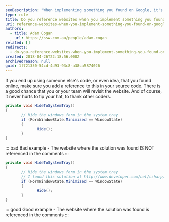 ```yaml
---
seoDescription: "When implementing something you found on Google, it's essential to reference the original website where you discovered the solution."
type: rule
title: Do you reference websites when you implement something you found on Google?
uri: reference-websites-when-you-implement-something-you-found-on-google
authors:
  - title: Adam Cogan
    url: https://ssw.com.au/people/adam-cogan
related: []
redirects:
  - do-you-reference-websites-when-you-implement-something-you-found-on-google
created: 2018-04-26T22:18:56.000Z
archivedreason: null
guid: 1f721330-54cd-4d93-93c8-a38ca5874026
---
```

If you end up using someone else's code, or even idea, that you found online, make sure you add a reference to this in your source code. There is a good chance that you or your team will revisit the website. And of course, it never hurts to tip your hat, to thank other coders.

<!--endintro-->

```csharp
private void HideToSystemTray()
{
       // Hide the windows form in the system tray
       if (FormWindowState.Minimized == WindowState)
       { 
              Hide();
       } 
}
```

::: bad
Bad example - The website where the solution was found IS NOT referenced in the comments
:::

```csharp
private void HideToSystemTray()
{
       // Hide the windows form in the system tray
       // I found this solution at http://www.developer.com/net/csharp/article.php/3336751
       if (FormWindowState.Minimized == WindowState)
       { 
              Hide();
       } 
}
```

::: good
Good example - The website where the solution was found is referenced in the comments
:::
